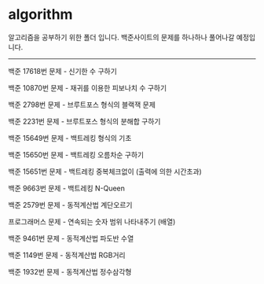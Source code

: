 # algorithm

알고리즘을 공부하기 위한 폴더 입니다. 백준사이트의 문제를 하나하나 풀어나갈 예정입니다.

-----------------

백준 17618번 문제 - 신기한 수 구하기

백준 10870번 문제 - 재귀를 이용한 피보나치 수 구하기

백준 2798번 문제  - 브루트포스 형식의 블랙잭 문제

백준 2231번 문제  - 브루트포스 형식의 분해합 구하기

백준 15649번 문제 - 백트레킹 형식의 기초

백준 15650번 문제 - 백트레킹 오름차순 구하기

백준 15651번 문제 - 백트레킹 중복체크없이 (출력에 의한 시간초과)

백준 9663번 문제  - 백트레킹 N-Queen

백준 2579번 문제  - 동적계산법 계단오르기

프로그래머스 문제 - 연속되는 숫자 범위 나타내주기 (배열)

백준 9461번 문제 - 동적계산법 파도반 수열

백준 1149번 문제 - 동적계산법 RGB거리

백준 1932번 문제 - 동적계산법 정수삼각형
